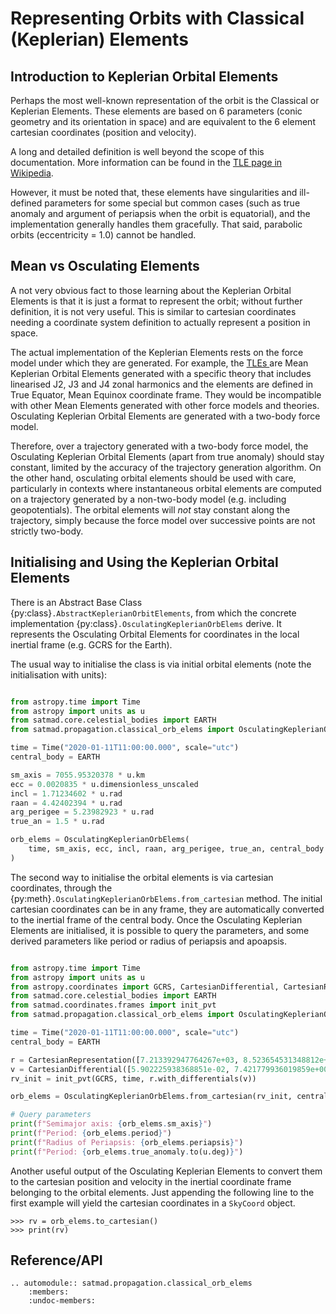 # Representing Orbits with Classical (Keplerian) Elements


## Introduction to Keplerian Orbital Elements

Perhaps the most well-known representation of the orbit is the Classical or Keplerian Elements. These elements are based on 6 parameters (conic geometry and its orientation in space) and are equivalent to the 6 element cartesian coordinates (position and velocity).

A long and detailed definition is well beyond the scope of this documentation. More information can be found in the [TLE page in Wikipedia](https://en.wikipedia.org/wiki/Orbital_elements).

However, it must be noted that, these elements have singularities and ill-defined parameters for some special but common cases (such as true anomaly and argument of periapsis when the orbit is equatorial), and the implementation generally handles them gracefully. That said, parabolic orbits (eccentricity = 1.0) cannot be handled.

## Mean vs Osculating Elements

A not very obvious fact to those learning about the Keplerian Orbital Elements is that it is just a format to represent the orbit; without further definition, it is not very useful. This is similar to cartesian coordinates needing a coordinate system definition to actually represent a position in space.

The actual implementation of the Keplerian Elements rests on the force model under which they are generated. For example, the [TLEs ](tle.md) are Mean Keplerian Orbital Elements generated with a specific theory that includes linearised J2, J3 and J4 zonal harmonics and the elements are defined in True Equator, Mean Equinox coordinate frame. They would be incompatible with other Mean Elements generated with other force models and theories. Osculating Keplerian Orbital Elements are generated with a two-body force model.

Therefore, over a trajectory generated with a two-body force model, the Osculating Keplerian Orbital Elements (apart from true anomaly) should stay constant, limited by the accuracy of the trajectory generation algorithm. On the other hand, osculating orbital elements should be used with care, particularly in contexts where instantaneous orbital elements are computed on a trajectory generated by a non-two-body model (e.g. including geopotentials). The orbital elements will *not* stay constant along the trajectory, simply because the force model over successive points are not strictly two-body.


## Initialising and Using the Keplerian Orbital Elements

There is an Abstract Base Class {py:class}`.AbstractKeplerianOrbitElements`, from which the concrete implementation {py:class}`.OsculatingKeplerianOrbElems` derive. It represents the Osculating Orbital Elements for coordinates in the local inertial frame (e.g. GCRS for the Earth).

The usual way to initialise the class is via initial orbital elements (note the initialisation with units):

```python

from astropy.time import Time
from astropy import units as u
from satmad.core.celestial_bodies import EARTH
from satmad.propagation.classical_orb_elems import OsculatingKeplerianOrbElems

time = Time("2020-01-11T11:00:00.000", scale="utc")
central_body = EARTH

sm_axis = 7055.95320378 * u.km
ecc = 0.0020835 * u.dimensionless_unscaled
incl = 1.71234602 * u.rad
raan = 4.42402394 * u.rad
arg_perigee = 5.23982923 * u.rad
true_an = 1.5 * u.rad

orb_elems = OsculatingKeplerianOrbElems(
    time, sm_axis, ecc, incl, raan, arg_perigee, true_an, central_body
)
```

The second way to initialise the orbital elements is via cartesian coordinates, through the {py:meth}`.OsculatingKeplerianOrbElems.from_cartesian` method. The initial cartesian coordinates can be in any frame, they are automatically converted to the inertial frame of the central body. Once the Osculating Keplerian Elements are initialised, it is possible to query the parameters, and some derived parameters like period or radius of periapsis and apoapsis.

```python

from astropy.time import Time
from astropy import units as u
from astropy.coordinates import GCRS, CartesianDifferential, CartesianRepresentation
from satmad.core.celestial_bodies import EARTH
from satmad.coordinates.frames import init_pvt
from satmad.propagation.classical_orb_elems import OsculatingKeplerianOrbElems

time = Time("2020-01-11T11:00:00.000", scale="utc")
central_body = EARTH

r = CartesianRepresentation([7.213392947764267e+03, 8.523654531348812e+01, 2.783146976770290e-16 ], unit=u.km)
v = CartesianDifferential([5.902225938368851e-02, 7.421779936019859e+00, 1.595360086373873e-18], unit=u.km / u.s)
rv_init = init_pvt(GCRS, time, r.with_differentials(v))

orb_elems = OsculatingKeplerianOrbElems.from_cartesian(rv_init, central_body)

# Query parameters
print(f"Semimajor axis: {orb_elems.sm_axis}")
print(f"Period: {orb_elems.period}")
print(f"Radius of Periapsis: {orb_elems.periapsis}")
print(f"Period: {orb_elems.true_anomaly.to(u.deg)}")
```

Another useful output of the Osculating Keplerian Elements to convert them to the cartesian position and velocity in the inertial coordinate frame belonging to the orbital elements. Just appending the following line to the first example will yield the cartesian coordinates in a `SkyCoord` object.

    >>> rv = orb_elems.to_cartesian()
    >>> print(rv)



## Reference/API

```{eval-rst}
.. automodule:: satmad.propagation.classical_orb_elems
    :members:
    :undoc-members:
```